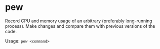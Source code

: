 # pew

Record CPU and memory usage of an arbitrary (preferably long-running
process). Make changes and compare them with previous versions of the
code.

Usage: `pew <command>`
